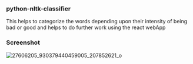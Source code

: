 ### python-nltk-classifier
This helps to categorize the words depending upon their intensity of being bad or good and helps to do further work using the react webApp

### Screenshot

![27606205_930379440459005_207852621_o](https://user-images.githubusercontent.com/20211990/35603793-0277d89e-0665-11e8-8a91-e23daa173aad.png)

